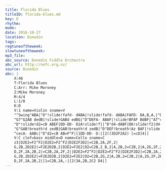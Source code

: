```yaml
---
title: Florida Blues
titleID: florida-blues.md
key: D
rhythm: 
mode:
date: 2016-10-27
location: Dunedin
tags:
regtuneoftheweek:
slowtuneoftheweek:
mp3_file:
abc_source: Dunedin Fiddle Orchestra
abc_url: http://nefc.org.nz/
source: Dunedin
abc: |
    X:46
    T:Florida Blues
    C:Arr: Mike Moroney
    Z:Mike Moroney
    M:4/4
    L:1/8
    K:D
    V:1 name=Violin sname=V
    "^Swing"ABA|"D"!slide!fafd- dABA|!slide!fafd- dABA|FAFD- DA,B,A,|"D7"FAFD- DE=F^F|
    "G7"G2AB dedB|!slide!GABd edBG|"D"DEFA- ABAF|!slide!BFAF BdBF|"A7"c2c2BABA|c2c2BcBA|
    "D"!slide!d2=cB ABEF|DD-DD- D2A!slide!f||"D"d4-dABF|D6!slide!f2|d4-dBAB|"D7"=cBAF- FDEF|
    "G"GAB!breath!d zedB|GAB!breath!d zedB|"D"DEF!breath!Az BAF|!slide!BFAF BdB=c|"A7"^cecA- AAB=c|
    ^cecA- AABc|"D"d2=cB AB=F^F|[1DD-DD- D:|[2((3D2F2A2) [=cD]4|]
    V:C clef=bass middle=D name=Cello sname=C
    z3|D2E2=F2^F2|D2E2=F2^F2|D2E2F2D2|=C2B,2A,2F,2|
    G,2B,2D2E2|=F2E2D2B,2|D2E2=F2E2|D2=C2B,2_B,2|A,2B,2=C2B,2|A,2G,2F,2E,2|
    D,2F,2A,2B,2|=C2B,2A,2F,2||D2E2=F2^F2|D2E2=F2^F2|D2E2F2D2|=C2B,2A,2F,2|
    G,2B,2D2E2|=F2E2D2B,2|D2E2=F2E2|D2=C2B,2G,2|A,2B,2=C2B,2|A,2G,2F,2E,2|
    D,2F,2A,2B,2|[1=C2B,2A,:|[2(3A,2B,2C2 D4|]
---
```

